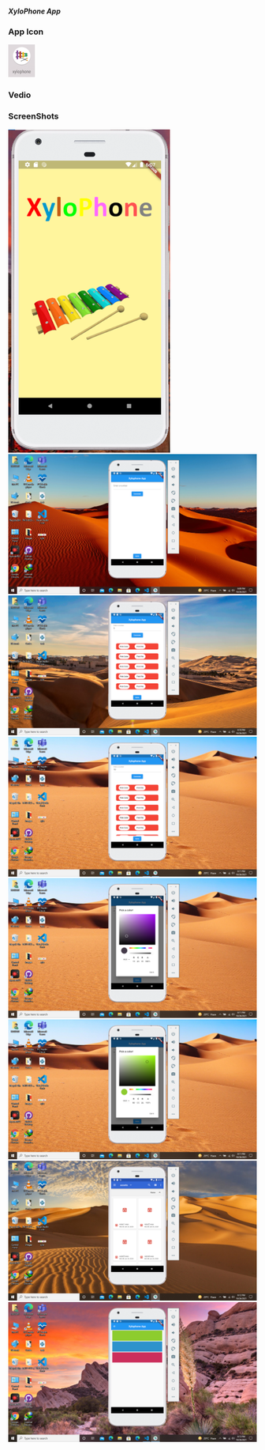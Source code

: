 <h5>XyloPhone App</h5>
<h3>App Icon</h3>
<img src="screenshots/appicon.png">
<h3>Vedio</h3>
<vedio>
<source src="https://user-images.githubusercontent.com/73290902/138908852-69731f3c-6a1c-45bf-b6c7-c38d8434545e.mp4" type="vedio/mp4">
</vedio>
        
<h3>ScreenShots</h3>
<img src="screenshots/splashscreen.png">
<img src="screenshots/Screenshot (26).png">
<img src="screenshots/Screenshot (27).png">
<img src="screenshots/Screenshot (28).png">
<img src="screenshots/Screenshot (29).png">
<img src="screenshots/Screenshot (30).png">
<img src="screenshots/Screenshot (31).png">
<img src="screenshots/Screenshot (32).png">


